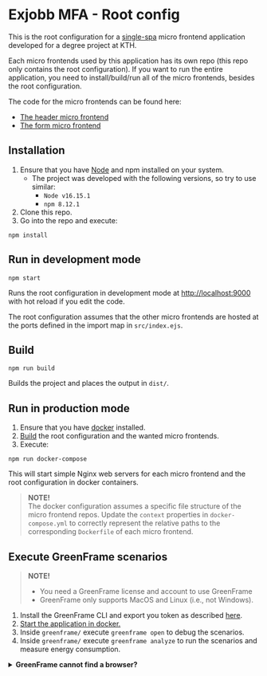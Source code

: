 # Exjobb MFA - Root config
This is the root configuration for a [single-spa](https://single-spa.js.org/) micro frontend application developed for a degree project at KTH.

Each micro frontends used by this application has its own repo (this repo only contains the root configuration). If you want to run the entire application, you need to install/build/run all of the micro frontends, besides the root configuration.

The code for the micro frontends can be found here:
- [The header micro frontend](https://github.com/majate/exjobb-mfa-header)
- [The form micro frontend](https://github.com/majate/exjobb-mfa-form)

## Installation
1. Ensure that you have [Node](https://nodejs.org/en/) and npm installed on your system.
    - The project was developed with the following versions, so try to use similar:
        - `Node v16.15.1`
        - `npm 8.12.1`
2. Clone this repo.
3. Go into the repo and execute:
```
npm install
```

## Run in development mode
```
npm start
```
Runs the root configuration in development mode at [http://localhost:9000](http://localhost:9000) with hot reload if you edit the code.

The root configuration assumes that the other micro frontends are hosted at the ports defined in the import map in `src/index.ejs`.

## Build
```
npm run build
```
Builds the project and places the output in `dist/`.

## Run in production mode
1. Ensure that you have [docker](https://www.docker.com/) installed.
2. [Build](#build) the root configuration and the wanted micro frontends.
3. Execute:
```
npm run docker-compose
```

This will start simple Nginx web servers for each micro frontend and the root configuration in docker containers.

> **NOTE!** <br>
> The docker configuration assumes a specific file structure of the micro frontend repos. Update the `context` properties in `docker-compose.yml` to correctly represent the relative paths to the corresponding `Dockerfile` of each micro frontend.

## Execute GreenFrame scenarios
> **NOTE!**
> - You need a GreenFrame license and account to use GreenFrame
> - GreenFrame only supports MacOS and Linux (i.e., not Windows).

1. Install the GreenFrame CLI and export you token as described [here](https://docs.greenframe.io/).
2. [Start the application in docker.](#run-in-production-mode)
2. Inside `greenframe/` execute `greenframe open` to debug the scenarios.
3. Inside `greenframe/` execute `greenframe analyze` to run the scenarios and measure energy consumption.


<details>
  <summary><b>GreenFrame cannot find a browser?</b></summary>

  > If GreenFrame cannot find a browser when running `greenframe open`:
  > - If you already have a browser at another location, find the GreenFrame CLI library on you computer (the default location seems to be `~/.local/lib/greenframe/`), and add the path to you browser executable in the file `src/services/detectExecutablePath.js`. The executable to Google Chrome on mac is usually: `'/Applications/Google\ Chrome.app/Contents/MacOS/Google\ Chrome'`
  > - Install Chromium or Google Chrome and place at the locations specified in the error message.
</details>
